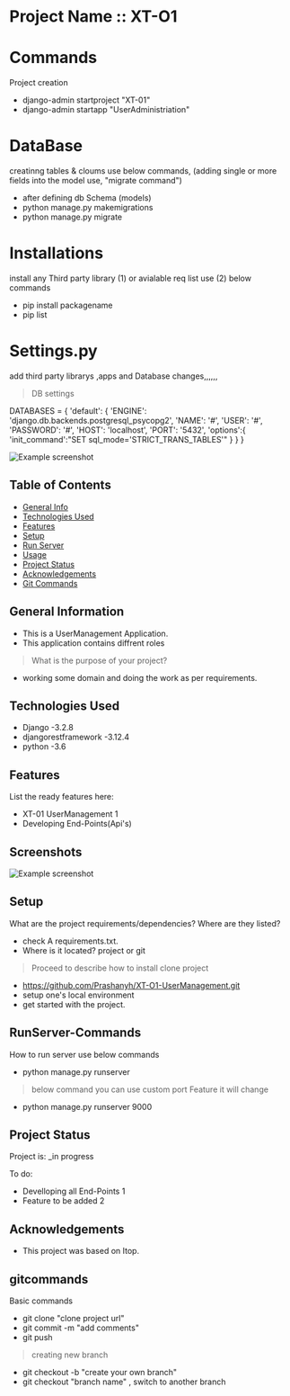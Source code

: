 # Project Name :: XT-O1

# Commands 
Project creation
- django-admin startproject "XT-01"
- django-admin startapp "UserAdministriation"

# DataBase
creatinng tables & cloums use below commands, (adding single or more fields into the model use, "migrate command")
- after defining db Schema (models)
- python manage.py makemigrations
- python manage.py migrate

# Installations
install any Third party library (1) or avialable req list use (2) below commands
- pip install packagename
- pip list


# Settings.py
add third party librarys ,apps  and Database changes,,,,,,
>DB settings

DATABASES = {
    'default': {
        'ENGINE': 'django.db.backends.postgresql_psycopg2',
        'NAME': '#',
        'USER': '#',
        'PASSWORD': '#',
        'HOST': 'localhost',
        'PORT': '5432',
        'options':{
            'init_command':"SET sql_mode='STRICT_TRANS_TABLES'"
        }
    }
}

 ![Example screenshot](imgage/db.png)

## Table of Contents
* [General Info](#general-information)
* [Technologies Used](#technologies-used)
* [Features](#features)
* [Setup](#setup)
* [Run Server](#RunServer-Commands)
* [Usage](#usage)
* [Project Status](#project-status)
* [Acknowledgements](#acknowledgements)
* [Git Commands](#gitcommands)


## General Information
- This is a UserManagement Application.
- This application contains diffrent roles
> What is the purpose of your project?
- working some domain and doing the work as per requirements. 



## Technologies Used
- Django -3.2.8
- djangorestframework -3.12.4
- python -3.6

## Features
List the ready features here:
- XT-01 UserManagement 1
- Developing End-Points(Api's)


## Screenshots
![Example screenshot](./img/screenshot.png)
<!-- If you have screenshots you'd like to share, include them here. -->


## Setup
What are the project requirements/dependencies? Where are they listed?
- check A requirements.txt.
- Where is it located? project or git

>Proceed to describe how to install 
clone project
- https://github.com/Prashanyh/XT-O1-UserManagement.git
- setup one's local environment 
- get started with the project.


## RunServer-Commands
How to run server  use below commands
- python manage.py runserver 
> below command you can use custom port 
> Feature it will change
- python manage.py runserver 9000


## Project Status
Project is: _in progress


To do:
- Develloping all End-Points 1
- Feature to be added 2


## Acknowledgements
- This project was based on Itop.

## gitcommands
Basic commands
- git clone "clone project url"
- git commit -m "add comments"
- git push 
> creating new branch
- git checkout -b "create your own branch"
- git checkout "branch name"  , switch to another branch
